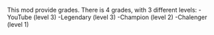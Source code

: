 This mod provide grades.
There is 4 grades, with 3 different levels:
-YouTube (level 3)
-Legendary (level 3)
-Champion (level 2)
-Chalenger (level 1)